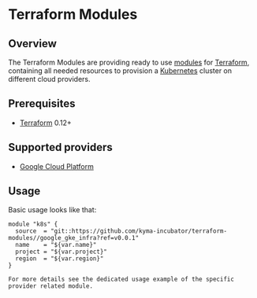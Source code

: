 
# Terraform Modules


## Overview

The Terraform Modules are providing ready to use [modules](https://www.terraform.io/docs/configuration/modules.html) for [Terraform](https://www.terraform.io/downloads.html), containing all needed resources to provision a [Kubernetes](https://kubernetes.io) cluster on different cloud providers.

## Prerequisites

- [Terraform](https://www.terraform.io/downloads.html) 0.12+

## Supported providers

- [Google Cloud Platform](google_gke_infra/README.md)

## Usage

Basic usage looks like that:
```hcl
module "k8s" {
  source  = "git::https://github.com/kyma-incubator/terraform-modules//google_gke_infra?ref=v0.0.1"
  name    = "${var.name}"
  project = "${var.project}"
  region  = "${var.region}"
}

For more details see the dedicated usage example of the specific provider related module.

